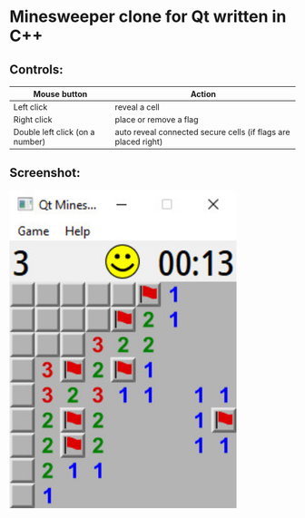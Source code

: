 Minesweeper clone for Qt written in C++
=======================================

Controls:
---------

|Mouse button|Action|
|-----------|------|
|Left click|reveal a cell|
|Right click|place or remove a flag|
|Double left click (on a number)|auto reveal connected secure cells (if flags are placed right)|

Screenshot:
-----------

<img src="https://github.com/q-g-j/qminesweeper/raw/master/images/screenshot.jpg" width="400">

